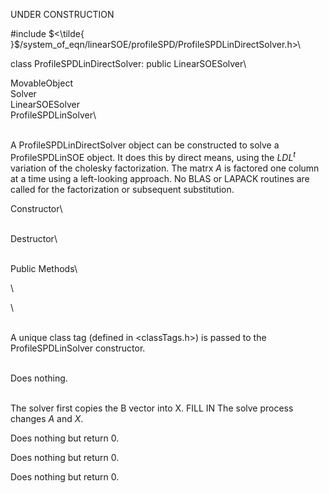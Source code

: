 UNDER CONSTRUCTION


\#include $<\tilde{
}$/system_of_eqn/linearSOE/profileSPD/ProfileSPDLinDirectSolver.h$>$\

class ProfileSPDLinDirectSolver: public LinearSOESolver\

MovableObject\
Solver\
LinearSOESolver\
ProfileSPDLinSolver\

\
A ProfileSPDLinDirectSolver object can be constructed to solve a
ProfileSPDLinSOE object. It does this by direct means, using the $LDL^t$
variation of the cholesky factorization. The matrx $A$ is factored one
column at a time using a left-looking approach. No BLAS or LAPACK
routines are called for the factorization or subsequent substitution.

Constructor\

\
Destructor\

\
Public Methods\

\

\

\
A unique class tag (defined in $<$classTags.h$>$) is passed to the
ProfileSPDLinSolver constructor.

\
Does nothing.

\
The solver first copies the B vector into X. FILL IN The solve process
changes $A$ and $X$.

Does nothing but return $0$.

Does nothing but return $0$.

Does nothing but return $0$.
